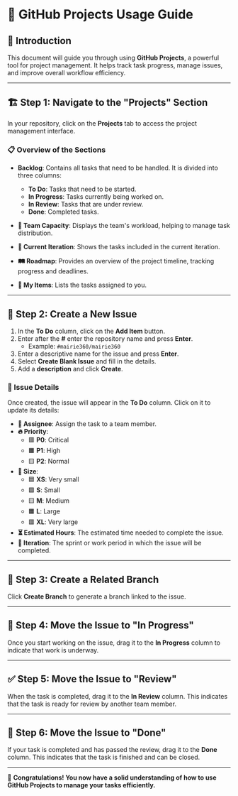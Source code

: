 # 🚀 **GitHub Projects Usage Guide**  

## 📌 Introduction  

This document will guide you through using **GitHub Projects**, a powerful tool for project management. It helps track task progress, manage issues, and improve overall workflow efficiency.  

---

## 🏗️ Step 1: Navigate to the "Projects" Section  

In your repository, click on the **Projects** tab to access the project management interface.  

### 📋 Overview of the Sections  

- **Backlog**: Contains all tasks that need to be handled. It is divided into three columns:  
  -  **To Do**: Tasks that need to be started.  
  -  **In Progress**: Tasks currently being worked on.
  -  **In Review**: Tasks that are under review.
  -  **Done**: Completed tasks.  

- **👥 Team Capacity**: Displays the team's workload, helping to manage task distribution.  

- **📅 Current Iteration**: Shows the tasks included in the current iteration.  

- **🛤️ Roadmap**: Provides an overview of the project timeline, tracking progress and deadlines.  

- **📌 My Items**: Lists the tasks assigned to you.  

---

## 📝 Step 2: Create a New Issue  

1. In the **To Do** column, click on the **Add Item** button.
2. Enter after the **#** enter the repository name and press **Enter**.
   - Example: `#mairie360/mairie360`
3. Enter a descriptive name for the issue and press **Enter**.  
4. Select **Create Blank Issue** and fill in the details.  
5. Add a **description** and click **Create**.  

### 📌 Issue Details  

Once created, the issue will appear in the **To Do** column. Click on it to update its details:  

- **👤 Assignee**: Assign the task to a team member.  
- **🔥 Priority**:  
  - 🟥 **P0**: Critical  
  - 🟧 **P1**: High  
  - 🟨 **P2**: Normal  
- **📏 Size**:  
  - 🟦 **XS**: Very small  
  - 🟩 **S**: Small  
  - 🟨 **M**: Medium  
  - 🟧 **L**: Large  
  - 🟥 **XL**: Very large  
- **⏳ Estimated Hours**: The estimated time needed to complete the issue.
- **🔁 Iteration**: The sprint or work period in which the issue will be completed.  

---

## 🌿 Step 3: Create a Related Branch  

Click **Create Branch** to generate a branch linked to the issue.  

---

## 🚧 Step 4: Move the Issue to "In Progress"  

Once you start working on the issue, drag it to the **In Progress** column to indicate that work is underway.  

---

## ✅ Step 5: Move the Issue to "Review"  

When the task is completed, drag it to the **In Review** column. This indicates that the task is ready for review by another team member.

---

## 🔄 Step 6: Move the Issue to "Done"

If your task is completed and has passed the review, drag it to the **Done** column. This indicates that the task is finished and can be closed.

---

🎉 **Congratulations! You now have a solid understanding of how to use GitHub Projects to manage your tasks efficiently.**

